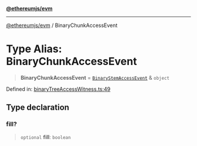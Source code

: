 [**@ethereumjs/evm**](../README.md)

***

[@ethereumjs/evm](../README.md) / BinaryChunkAccessEvent

# Type Alias: BinaryChunkAccessEvent

> **BinaryChunkAccessEvent** = [`BinaryStemAccessEvent`](BinaryStemAccessEvent.md) & `object`

Defined in: [binaryTreeAccessWitness.ts:49](https://github.com/ethereumjs/ethereumjs-monorepo/blob/master/packages/evm/src/binaryTreeAccessWitness.ts#L49)

## Type declaration

### fill?

> `optional` **fill**: `boolean`
